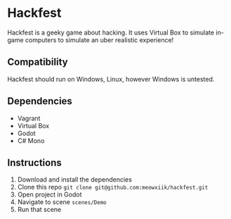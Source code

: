 # Hackfest

Hackfest is a geeky game about hacking. It uses Virtual Box to simulate in-game computers to simulate an uber realistic experience!

## Compatibility

Hackfest should run on Windows, Linux, however Windows is untested.

## Dependencies

- Vagrant
- Virtual Box
- Godot
- C# Mono

## Instructions

1. Download and install the dependencies
2. Clone this repo `git clone git@github.com:meowxiik/hackfest.git`
3. Open project in Godot
4. Navigate to scene `scenes/Demo`
5. Run that scene
